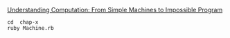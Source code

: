 [Understanding Computation: From Simple Machines to Impossible Program](http://www.amazon.com/Understanding-Computation-Machines-Impossible-Programs/dp/1449329276/ref=sr_1_1?ie=UTF8&qid=1454475533&sr=8-1&keywords=understanding+computation)


	cd	chap-x
	ruby Machine.rb